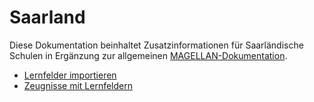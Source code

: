 # Saarland
Diese Dokumentation beinhaltet Zusatzinformationen für Saarländische Schulen in Ergänzung zur allgemeinen [MAGELLAN-Dokumentation](https://doc.magellan7.stueber.de/).

* [Lernfelder importieren](https://doc.magellan7.stueber.de/regionales/saarland/lernfelder-importieren.html)
* [Zeugnisse mit Lernfeldern](https://doc.magellan7.stueber.de/regionales/saarland/zeugnisse.html)